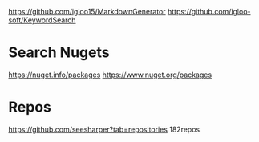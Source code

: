 ﻿https://github.com/igloo15/MarkdownGenerator
https://github.com/igloo-soft/KeywordSearch


# Search Nugets
https://nuget.info/packages
https://www.nuget.org/packages



# Repos
https://github.com/seesharper?tab=repositories  182repos
